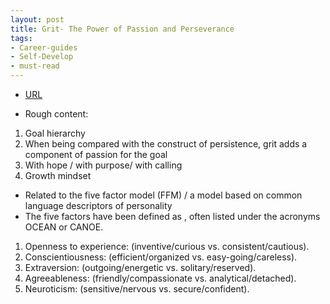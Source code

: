 ```yaml
---
layout: post
title: Grit- The Power of Passion and Perseverance
tags:
- Career-guides
- Self-Develop
- must-read
---
```



- [URL](https://www.amazon.com/Grit-Passion-Perseverance-Angela-Duckworth-ebook/dp/B010MH9V3W/ref=sr_1_1?s=books&ie=UTF8&qid=1497747525&sr=1-1&keywords=Grit)

- Rough content: 
1. Goal hierarchy
2. When being compared with the construct of persistence, grit adds a component of passion for the goal
3. With hope / with purpose/ with calling
4. Growth mindset


- Related to the five factor model (FFM) /  a model based on common language descriptors of personality
- The five factors have been defined as , often listed under the acronyms OCEAN or CANOE. 
1. Openness to experience: (inventive/curious vs. consistent/cautious).
2. Conscientiousness: (efficient/organized vs. easy-going/careless). 
3. Extraversion: (outgoing/energetic vs. solitary/reserved).
4. Agreeableness: (friendly/compassionate vs. analytical/detached). 
5. Neuroticism: (sensitive/nervous vs. secure/confident). 
